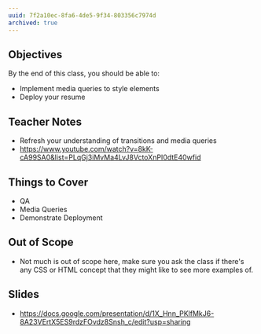 ```yaml
---
uuid: 7f2a10ec-8fa6-4de5-9f34-803356c7974d
archived: true
---
```


## Objectives

By the end of this class, you should be able to:
- Implement media queries to style elements
- Deploy your resume


## Teacher Notes
- Refresh your understanding of transitions and media queries
- https://www.youtube.com/watch?v=8kK-cA99SA0&list=PLqGj3iMvMa4LvJ8VctoXnPI0dtE40wfid

## Things to Cover
- QA
- Media Queries
- Demonstrate Deployment

## Out of Scope
- Not much is out of scope here, make sure you ask the class if there's any CSS or HTML concept that they might like to see more examples of.

## Slides
- https://docs.google.com/presentation/d/1X_Hnn_PKlfMkJ6-8A23VErtX5ES9rdzFOvdz8Snsh_c/edit?usp=sharing
